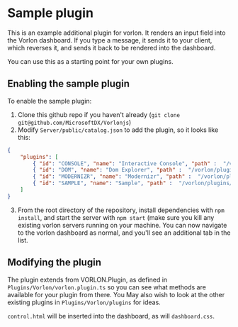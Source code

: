 # Sample plugin

This is an example additional plugin for vorlon. It renders an input field into the Vorlon dashboard. If you type a message, it sends it to your client, which reverses it, and sends it back to be rendered into the dashboard.

You can use this as a starting point for your own plugins.

## Enabling the sample plugin

To enable the sample plugin:

1. Clone this github repo if you haven't already (`git clone git@github.com/MicrosoftDX/Vorlonjs`)
2. Modify `Server/public/catalog.json` to add the plugin, so it looks like this:

```json
{
    "plugins": [
        { "id": "CONSOLE", "name": "Interactive Console", "path" :  "/vorlon/plugins/interactiveConsole/vorlon.interactiveConsole.js" },
        { "id": "DOM", "name": "Dom Explorer", "path" :  "/vorlon/plugins/domExplorer/vorlon.domExplorer.js" },
        { "id": "MODERNIZR", "name": "Modernizr", "path" :  "/vorlon/plugins/modernizrReport/vorlon.modernizrReport.js" },
        { "id": "SAMPLE", "name": "Sample", "path" :  "/vorlon/plugins/sample/sample.js" }
    ]
}
```

3. From the root directory of the repository, install dependencies with `npm install`, and start the server with `npm start` (make sure you kill any existing vorlon servers running on your machine. You can now navigate to the vorlon dashboard as normal, and you'll see an additional tab in the list.

## Modifying the plugin

The plugin extends from VORLON.Plugin, as defined in `Plugins/Vorlon/vorlon.plugin.ts` so you can see what methods are available for your plugin from there. You May also wish to look at the other existing plugins in `Plugins/Vorlon/plugins` for ideas.

`control.html` will be inserted into the dashboard, as will `dashboard.css`.
